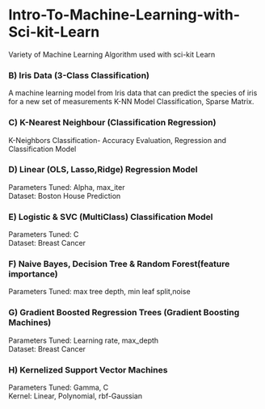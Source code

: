 # Intro-To-Machine-Learning-with-Sci-kit-Learn
Variety of Machine Learning Algorithm used with sci-kit Learn
### B) Iris Data (3-Class Classification)
A machine learning model from Iris data that can predict the species of iris for a new set of measurements
K-NN Model Classification, Sparse Matrix.
### C) K-Nearest Neighbour (Classification Regression)
K-Neighbors Classification- Accuracy Evaluation, Regression and Classification Model
### D) Linear (OLS, Lasso,Ridge) Regression Model
Parameters Tuned: Alpha, max_iter  
Dataset: Boston House Prediction  
### E) Logistic & SVC (MultiClass) Classification Model
Parameters Tuned: C   
Dataset: Breast Cancer    
### F) Naive Bayes, Decision Tree & Random Forest(feature importance)  
Parameters Tuned: max tree depth, min leaf split,noise  
### G) Gradient Boosted Regression Trees (Gradient Boosting Machines)  
Parameters Tuned: Learning rate, max_depth  
Dataset: Breast Cancer  
### H) Kernelized Support Vector Machines
Parameters Tuned: Gamma, C  
Kernel: Linear, Polynomial, rbf-Gaussian  
### 
